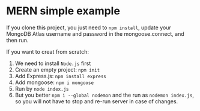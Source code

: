 # MERN simple example

If you clone this project, you just need to ```npm install```, update your MongoDB Atlas username and password in the mongoose.connect, and then run.

If you want to creat from scratch:  
1. We need to install ```Node.js``` first
1. Create an empty project: ```npm init```
1. Add Express.js: ```npm install express```
1. Add mongoose: ```npm i mongoose```
1. Run by ```node index.js```
1. But you better ```npm i --global nodemon``` and the run as ```nodemon index.js```, so you will not have to stop and re-run server in case of changes.




